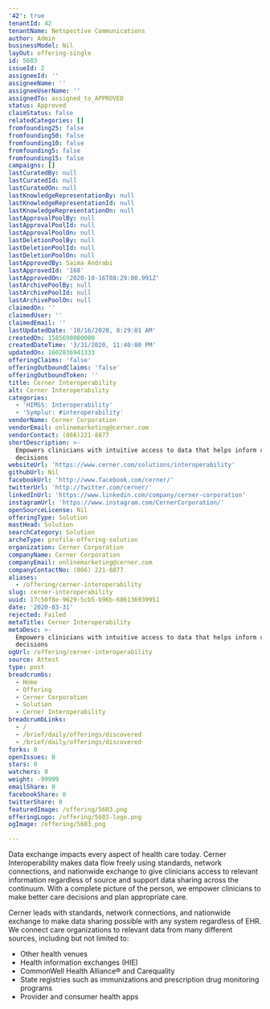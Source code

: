 ```yaml
---
'42': true
tenantId: 42
tenantName: Netspective Communications
author: Admin
businessModel: Nil
layOut: offering-single
id: 5603
issueId: 2
assigneeId: ''
assigneeName: ''
assigneeUserName: ''
assignedTo: assigned_to_APPROVED
status: Approved
claimStatus: false
relatedCategories: []
fromfounding25: false
fromfounding50: false
fromfounding10: false
fromfounding5: false
fromfounding15: false
campaigns: []
lastCuratedBy: null
lastCuratedId: null
lastCuratedOn: null
lastKnowledgeRepresentationBy: null
lastKnowledgeRepresentationId: null
lastKnowledgeRepresentationOn: null
lastApprovalPoolBy: null
lastApprovalPoolId: null
lastApprovalPoolOn: null
lastDeletionPoolBy: null
lastDeletionPoolId: null
lastDeletionPoolOn: null
lastApprovedBy: Saima Andrabi
lastApprovedId: '168'
lastApprovedOn: '2020-10-16T08:29:00.991Z'
lastArchivePoolBy: null
lastArchivePoolId: null
lastArchivePoolOn: null
claimedOn: ''
claimedUser: ''
claimedEmail: ''
lastUpdatedDate: '10/16/2020, 8:29:01 AM'
createdOn: 1585698000000
createdDateTime: '3/31/2020, 11:40:00 PM'
updatedOn: 1602836941333
offeringClaims: 'false'
offeringOutboundClaims: 'false'
offeringOutboundToken: ''
title: Cerner Interoperability
alt: Cerner Interoperability
categories:
  - 'HIMSS: Interoperability'
  - 'Symplur: #interoperability'
vendorName: Cerner Corporation
vendorEmail: onlinemarketing@cerner.com
vendorContact: (866)221-8877
shortDescription: >-
  Empowers clinicians with intuitive access to data that helps inform care
  decisions
websiteUrl: 'https://www.cerner.com/solutions/interoperability'
githubUrl: Nil
facebookUrl: 'http://www.facebook.com/cerner/'
twitterUrl: 'http://twitter.com/cerner/'
linkedInUrl: 'https://www.linkedin.com/company/cerner-corporation'
instagramUrl: 'https://www.instagram.com/CernerCorporation/'
openSourceLicense: Nil
offeringType: Solution
mastHead: Solution
searchCategory: Solution
archeType: profile-offering-solution
organization: Cerner Corporation
companyName: Cerner Corporation
companyEmail: onlinemarketing@cerner.com
companyContactNo: (866) 221-8877
aliases:
  - /offering/cerner-interoperability
slug: cerner-interoperability
uuid: 17c50f8e-9629-5cb5-b96b-686136939951
date: '2020-03-31'
rejected: Failed
metaTitle: Cerner Interoperability
metaDesc: >-
  Empowers clinicians with intuitive access to data that helps inform care
  decisions
ogUrl: /offering/cerner-interoperability
source: Attest
type: post
breadcrumbs:
  - Home
  - Offering
  - Cerner Corporation
  - Solution
  - Cerner Interoperability
breadcrumbLinks:
  - /
  - /brief/daily/offerings/discovered
  - /brief/daily/offerings/discovered
forks: 0
openIssues: 0
stars: 0
watchers: 0
weight: -99999
emailShare: 0
facebookShare: 0
twitterShare: 0
featuredImage: /offering/5603.png
offeringLogo: /offering/5603-logo.png
ogImage: /offering/5603.png

---
```

Data exchange impacts every aspect of health care today. Cerner Interoperability makes data flow freely using standards, network connections, and nationwide exchange to give clinicians access to relevant information regardless of source and support data sharing across the continuum. With a complete picture of the person, we empower clinicians to make better care decisions and plan appropriate care.

Cerner leads with standards, network connections, and nationwide exchange to make data sharing possible with any system regardless of EHR. We connect care organizations to relevant data from many different sources, including but not limited to:

* Other health venues
* Health information exchanges (HIE)
* CommonWell Health Alliance® and Carequality
* State registries such as immunizations and prescription drug monitoring programs
* Provider and consumer health apps